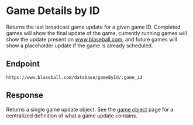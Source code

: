 # Game Details by ID

Returns the last broadcast game update for a given game ID. Completed games will show the final update of the game, currently running games will show the update present on www.blaseball.com, and future games will show a placeholder update if the game is already scheduled.

## Endpoint

`https://www.blaseball.com/database/gameById/:game_id`

## Response

Returns a single game update object. See the [game object](game-object.md) page for a centralized definition of what a game update contains.
